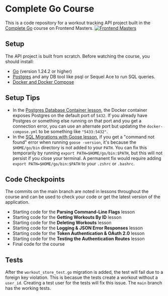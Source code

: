 # Complete Go Course

This is a code repository for a workout tracking API project built in the [Complete Go](https://frontendmasters.com/courses/complete-go) course on Frontend Masters.
[![Frontend Masters](https://static.frontendmasters.com/assets/brand/logos/full.png)](https://frontendmasters.com/courses/complete-go)

## Setup

The API project is built from scratch. Before watching the course, you should install:

- [Go](https://go.dev/doc/install) (version 1.24.2 or higher)
- [Postgres](https://www.postgresql.org/download/) and any DB tool like psql or Sequel Ace to run SQL queries.
- [Docker and Docker Compose](https://www.docker.com/)

## Setup Tips

- In the [Postgres Database Container lesson][database], the Docker container exposes Postgres on the default port of `5432`. If you already have Postgres or something else running on that port and you get a connection error, you can use an alternate port but updating the `docker-compose.yml` to be something like `"5433:5432"`.
- In the [SQL Migrations with Goose lesson][goose], if you get a "command not found" error when running `goose -version`, it's because the `$HOME/go/bin` directory is not added to your `PATH`. You can fix this temporarily by running `export PATH=$HOME/go/bin:$PATH`, but this will not persist if you close your terminal. A permanent fix would require adding `export PATH=$HOME/go/bin:$PATH` to your `.zshrc` or `.bashrc`.

## Code Checkpoints

The commits on the main branch are noted in lessons throughout the course and can be used to check your code or get the latest version of the application.

- Starting code for the **Parsing Command-Line Flags** lesson
- Starting code for the **Getting Workouts By ID** lesson
- Starting code for the **Deleting Workouts** lesson
- Starting code for the **Logging & JSON Error Responses** lesson
- Starting code for the **Token Authentication & OAuth 2.0** lesson
- Starting code for the **Testing the Authentication Routes** lesson
- Final code for the course

[database]: https://frontendmasters.com/courses/complete-go/postgres-database-docker-container/
[goose]: https://rc.frontendmasters.com/courses/complete-go/sql-migrations-with-goose/

## Tests

After the `workout_store_test.go` migration is added, the test will fail due to a foreign key violation. This is becasue the tests create a workout without a `user_id`. Creating a test user for the tests will fix this issue. The `main` branch has the working tests.
